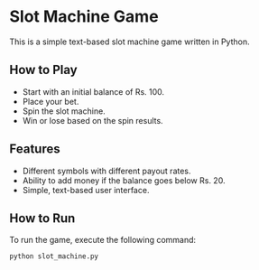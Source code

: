 # Slot Machine Game

This is a simple text-based slot machine game written in Python.

## How to Play

- Start with an initial balance of Rs. 100.
- Place your bet.
- Spin the slot machine.
- Win or lose based on the spin results.

## Features

- Different symbols with different payout rates.
- Ability to add money if the balance goes below Rs. 20.
- Simple, text-based user interface.

## How to Run

To run the game, execute the following command:

```bash
python slot_machine.py
